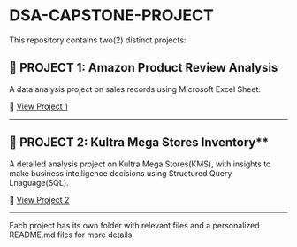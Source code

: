# DSA-CAPSTONE-PROJECT

This repository contains two(2) distinct projects:

## 📁 **PROJECT 1:** **Amazon Product Review Analysis**
A data analysis project on sales records using Microsoft Excel Sheet.

🔗 [View Project 1](./project-1)

---

## 📁 **PROJECT 2:** Kultra Mega Stores Inventory**
A detailed analysis project on Kultra Mega Stores(KMS), with insights to make business intelligence decisions using Structured Query Lnaguage(SQL).

🔗 [View Project 2](./project-2)

---

Each project has its own folder with relevant files and a personalized README.md files for more details.



